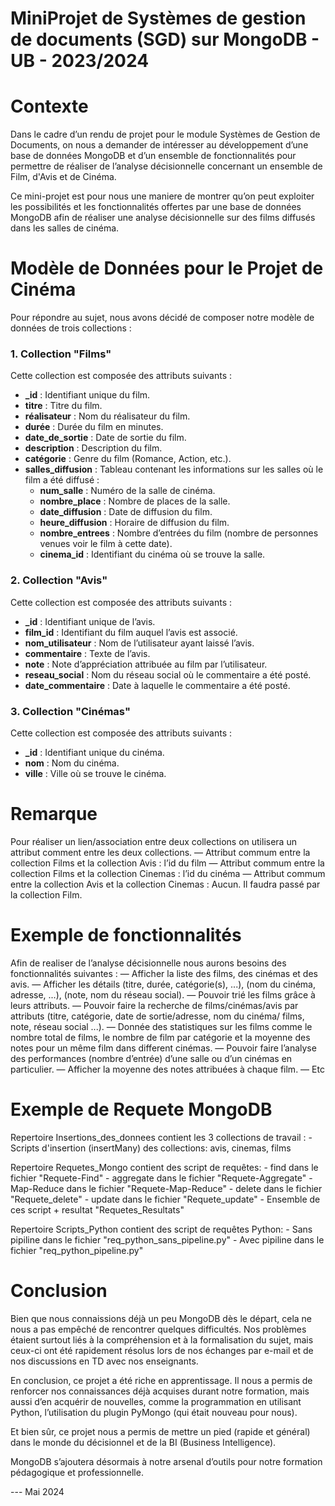 # MiniProjet de Systèmes de gestion de documents (SGD) sur MongoDB - UB - 2023/2024

# Contexte

Dans le cadre d’un rendu de projet pour le module Systèmes de Gestion de Documents, on nous a demander de intéresser au développement d’une base de données MongoDB et d’un ensemble de fonctionnalités pour permettre de réaliser de l’analyse décisionnelle concernant un ensemble de Film, d'Avis et de Cinéma.


Ce mini-projet est pour nous une maniere de montrer qu’on peut exploiter les possibilités et les fonctionnalités offertes par une base de données MongoDB afin de réaliser une analyse décisionnelle sur des films diffusés dans les salles de cinéma.

# Modèle de Données pour le Projet de Cinéma
Pour répondre au sujet, nous avons décidé de composer notre modèle de données de trois collections :

### 1. Collection "Films"

Cette collection est composée des attributs suivants :

- **_id** : Identifiant unique du film.
- **titre** : Titre du film.
- **réalisateur** : Nom du réalisateur du film.
- **durée** : Durée du film en minutes.
- **date_de_sortie** : Date de sortie du film.
- **description** : Description du film.
- **catégorie** : Genre du film (Romance, Action, etc.).
- **salles_diffusion** : Tableau contenant les informations sur les salles où le film a été diffusé :
  - **num_salle** : Numéro de la salle de cinéma.
  - **nombre_place** : Nombre de places de la salle.
  - **date_diffusion** : Date de diffusion du film.
  - **heure_diffusion** : Horaire de diffusion du film.
  - **nombre_entrees** : Nombre d’entrées du film (nombre de personnes venues voir le film à cette date).
  - **cinema_id** : Identifiant du cinéma où se trouve la salle.

### 2. Collection "Avis"

Cette collection est composée des attributs suivants :

- **_id** : Identifiant unique de l’avis.
- **film_id** : Identifiant du film auquel l’avis est associé.
- **nom_utilisateur** : Nom de l’utilisateur ayant laissé l’avis.
- **commentaire** : Texte de l’avis.
- **note** : Note d’appréciation attribuée au film par l’utilisateur.
- **reseau_social** : Nom du réseau social où le commentaire a été posté.
- **date_commentaire** : Date à laquelle le commentaire a été posté.

### 3. Collection "Cinémas"

Cette collection est composée des attributs suivants :

- **_id** : Identifiant unique du cinéma.
- **nom** : Nom du cinéma.
- **ville** : Ville où se trouve le cinéma.


# Remarque
Pour réaliser un lien/association entre deux collections on utilisera un attribut comment entre les deux collections.
— Attribut commum entre la collection Films et la collection Avis : l’id du film
— Attribut commum entre la collection Films et la collection Cinemas : l’id du cinéma
— Attribut commum entre la collection Avis et la collection Cinemas : Aucun. Il faudra passé par la collection Film.

# Exemple de fonctionnalités
Afin de realiser de l’analyse décisionnelle nous aurons besoins des fonctionnalités suivantes :
— Afficher la liste des films, des cinémas et des avis.
— Afficher les détails (titre, durée, catégorie(s), ...), (nom du cinéma, adresse, ...), (note, nom du réseau social).
— Pouvoir trié les films grâce à leurs attributs.
— Pouvoir faire la recherche de films/cinémas/avis par attributs (titre, catégorie, date de sortie/adresse, nom du cinéma/ films, note, réseau social ...).
— Donnée des statistiques sur les films comme le nombre total de films, le nombre de film par catégorie et la moyenne des notes pour un même film dans different cinémas.
— Pouvoir faire l’analyse des performances (nombre d’entrée) d’une salle ou d’un cinémas en particulier.
— Afficher la moyenne des notes attribuées à chaque film.
— Etc

# Exemple de Requete MongoDB
Repertoire Insertions_des_donnees contient les 3 collections de travail :
	- Scripts d'insertion (insertMany) des collections: avis, cinemas, films 

Repertoire Requetes_Mongo contient des script de requêtes:
	- find dans le fichier "Requete-Find"
	- aggregate dans le fichier "Requete-Aggregate"
	- Map-Reduce dans le fichier "Requete-Map-Reduce"
	- delete dans le fichier "Requete_delete"
	- update dans le fichier "Requete_update"
	- Ensemble de ces script + resultat "Requetes_Resultats"
	
Repertoire Scripts_Python contient des script de requêtes Python:
	- Sans pipiline dans le fichier "req_python_sans_pipeline.py"
	- Avec pipiline dans le fichier "req_python_pipeline.py" 

# Conclusion

Bien que nous connaissions déjà un peu MongoDB dès le départ, cela ne nous a pas empêché de rencontrer quelques difficultés. Nos problèmes étaient surtout liés à la compréhension et à la formalisation du sujet, mais ceux-ci ont été rapidement résolus lors de nos échanges par e-mail et de nos discussions en TD avec nos enseignants. 


En conclusion, ce projet a été riche en apprentissage. Il nous a permis de renforcer nos connaissances déjà acquises durant notre formation, mais aussi d’en acquérir de nouvelles, comme la programmation en utilisant Python, l’utilisation du plugin PyMongo (qui était nouveau pour nous).

Et bien sûr, ce projet nous a permis de mettre un pied (rapide et général) dans le monde du décisionnel et de la BI (Business Intelligence).

MongoDB s’ajoutera désormais à notre arsenal d’outils pour notre formation pédagogique et professionnelle.


--- Mai 2024
